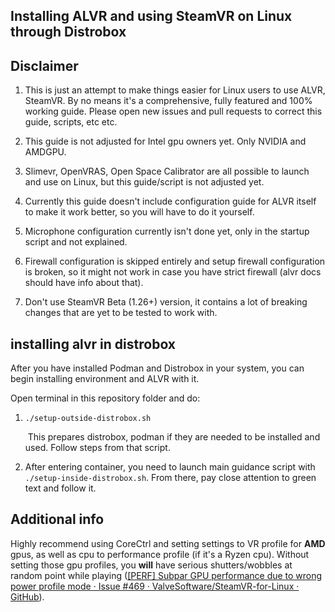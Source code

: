 ## Installing ALVR and using SteamVR on Linux through Distrobox

## Disclaimer

1. This is just an attempt to make things easier for Linux users to use ALVR, SteamVR. By no means it's a comprehensive, fully featured and 100% working guide. Please open new issues and pull requests to correct this guide, scripts, etc etc.

2. This guide is not adjusted for Intel gpu owners yet. Only NVIDIA and AMDGPU.

3. Slimevr, OpenVRAS, Open Space Calibrator are all possible to launch and use on Linux, but this guide/script is not adjusted yet.

4. Currently this guide doesn't include configuration guide for ALVR itself to make it work better, so you will have to do it yourself.

5. Microphone configuration currently isn't done yet, only in the startup script and not explained.

6. Firewall configuration is skipped entirely and setup firewall configuration is broken, so it might not work in case you have strict firewall (alvr docs should have info about that).

7. Don't use SteamVR Beta (1.26+) version, it contains a lot of breaking changes that are yet to be tested to work with.

## installing alvr in distrobox

After you have installed Podman and Distrobox in your system, you can begin installing environment and ALVR with it.

Open terminal in this repository folder and do:

1. `./setup-outside-distrobox.sh`
   
    This prepares distrobox, podman if they are needed to be installed and used. Follow steps from that script.

2. After entering container, you need to launch main guidance script with `./setup-inside-distrobox.sh`. From there, pay close attention to green text and follow it.

## Additional info

Highly recommend using CoreCtrl and setting settings to VR profile for **AMD** gpus, as well as cpu to performance profile (if it's a Ryzen cpu). Without setting those gpu profiles, you **will** have serious shutters/wobbles at random point while playing ([[PERF] Subpar GPU performance due to wrong power profile mode · Issue #469 · ValveSoftware/SteamVR-for-Linux · GitHub](https://github.com/ValveSoftware/SteamVR-for-Linux/issues/469)).
